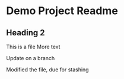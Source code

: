 # Demo Project Readme

##  Heading 2

This is a file
More text

Update on a branch

Modified the file, due for stashing